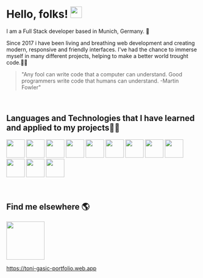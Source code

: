 # Hello, folks! <img src="https://raw.githubusercontent.com/MartinHeinz/MartinHeinz/master/wave.gif" width="30px">

I am a Full Stack developer based in Munich, Germany. <span class="emoji">🥨</span>

Since 2017 i have been living and breathing web development and creating modern, responsive and friendly interfaces. I've had the chance to immerse myself in many different projects, helping to make a better world trought code.<span class="emoji">🌟</span><span class="emoji">🤩</span>

>"Any fool can write code that a computer can understand. Good programmers write code that humans can understand. -Martin Fowler"
<br />

## Languages and Technologies that I have learned and applied to my projects<span class="emoji">👨‍💻</span>

<img src="https://cdn0.iconfinder.com/data/icons/long-shadow-web-icons/512/css-256.png" width="48"> <img src="https://cdn3.iconfinder.com/data/icons/picons-social/57/10-html5-256.png" width="48"> <img src="https://cdn2.iconfinder.com/data/icons/designer-skills/128/code-programming-javascript-software-develop-command-language-256.png" width="48"> <img src="https://cdn4.iconfinder.com/data/icons/logos-3/600/React.js_logo-512.png" width="48"> <img src="https://cdn.worldvectorlogo.com/logos/nodejs-2.svg" width="48"> <img src="https://cdn4.iconfinder.com/data/icons/scripting-and-programming-languages/512/JQuery_logo-256.png" width="48"> <img src="https://cdn3.iconfinder.com/data/icons/popular-services-brands/512/php-256.png" width="48"> <img src="https://cdn4.iconfinder.com/data/icons/logos-brands-5/24/symfony-256.png" width="48"> <img src="https://cdn4.iconfinder.com/data/icons/logos-brands-5/24/postgresql-256.png" width="48"> <img src="https://cdn.worldvectorlogo.com/logos/elasticsearch.svg" width="48"> <img src="https://cdn.worldvectorlogo.com/logos/rabbitmq.svg" width="48"> <img src="https://cdn.worldvectorlogo.com/logos/nginx-1.svg" width="48">

<br />

## Find me elsewhere <span class="emoji">🌎</span>

<a href="https://www.linkedin.com/in/tonig0507"><img src="https://cdn1.iconfinder.com/data/icons/company-identity/100/LinkedIn-logo-vector-256.png" width="100"></a>

https://toni-gasic-portfolio.web.app
